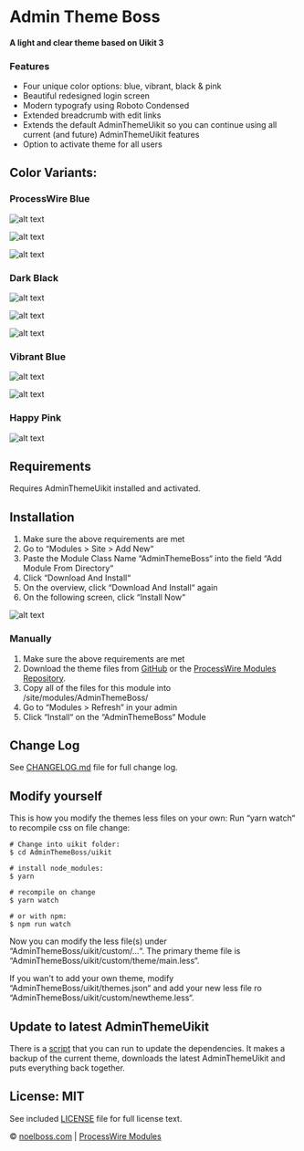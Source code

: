 # Admin Theme Boss
#### A light and clear theme based on Uikit 3

### Features

* Four unique color options: blue, vibrant, black & pink
* Beautiful redesigned login screen
* Modern typografy using Roboto Condensed
* Extended breadcrumb with edit links
* Extends the default AdminThemeUikit so you can continue using all current (and future) AdminThemeUikit features
* Option to activate theme for all users


## Color Variants:

### ProcessWire Blue

![alt text](https://raw.githubusercontent.com/noelboss/AdminThemeBoss/master/docs/images/pw-pt.png "Default ProcessWire Blue Page Tree")

![alt text](https://raw.githubusercontent.com/noelboss/AdminThemeBoss/master/docs/images/pw.png "Default ProcessWire Blue")

![alt text](https://raw.githubusercontent.com/noelboss/AdminThemeBoss/master/docs/images/pw-login.png "Default ProcessWire Blue Login")

### Dark Black

![alt text](https://raw.githubusercontent.com/noelboss/AdminThemeBoss/master/docs/images/black-pt.png "Dark Black Page Tree")

![alt text](https://raw.githubusercontent.com/noelboss/AdminThemeBoss/master/docs/images/black.png "Dark Black")

![alt text](https://raw.githubusercontent.com/noelboss/AdminThemeBoss/master/docs/images/black-login.png "Dark Black Login")


### Vibrant Blue

![alt text](https://raw.githubusercontent.com/noelboss/AdminThemeBoss/master/docs/images/vibrant.png "Vibrant Blue")

![alt text](https://raw.githubusercontent.com/noelboss/AdminThemeBoss/master/docs/images/vibrant-login.png "Vibrant Blue Login")


### Happy Pink

![alt text](https://raw.githubusercontent.com/noelboss/AdminThemeBoss/master/docs/images/pink.png "Happy Pink")


## Requirements

Requires AdminThemeUikit installed and activated.


## Installation

1. Make sure the above requirements are met
1. Go to “Modules > Site > Add New“
2. Paste the Module Class Name “AdminThemeBoss“ into the field “Add Module From Directory“
3. Click “Download And Install“
4. On the overview, click “Download And Install“ again
5. On the following screen, click “Install Now“

![alt text](https://raw.githubusercontent.com/noelboss/AdminThemeBoss/master/docs/images/installation.png "Installation using URL")


### Manually

1. Make sure the above requirements are met
2. Download the theme files from [GitHub](https://github.com/noelboss/AdminThemeBoss) or the [ProcessWire Modules Repository](https://modules.processwire.com/modules/admin-theme-uikit/).
3. Copy all of the files for this module into /site/modules/AdminThemeBoss/
4. Go to “Modules > Refresh” in your admin
5. Click “Install“ on the “AdminThemeBoss“ Module


## Change Log

See [CHANGELOG.md](https://github.com/noelboss/AdminThemeBoss/blob/master/CHANGELOG.md) file for full change log.


## Modify yourself

This is how you modify the themes less files on your own: Run “yarn watch“ to recompile css on file change:

	# Change into uikit folder:
	$ cd AdminThemeBoss/uikit

	# install node_modules:
	$ yarn

	# recompile on change
	$ yarn watch

	# or with npm:
	$ npm run watch

Now you can modify the less file(s) under “AdminThemeBoss/uikit/custom/…“.
The primary theme file is “AdminThemeBoss/uikit/custom/theme/main.less“.


If you wan't to add your own theme, modify “AdminThemeBoss/uikit/themes.json“ and add your new less file ro “AdminThemeBoss/uikit/custom/newtheme.less“.

## Update to latest AdminThemeUikit

There is a [script](https://github.com/noelboss/AdminThemeBoss/blob/master/upgrade-theme.sh) that you can run to update the dependencies. It makes a backup of the current theme, downloads the latest AdminThemeUikit and puts everything back together.

## License: MIT

See included [LICENSE](https://github.com/noelboss/AdminThemeBoss/blob/master/LICENSE) file for full license text.

© [noelboss.com](https://www.noelboss.com) | [ProcessWire Modules](https://modules.processwire.com/authors/noelboss/)
